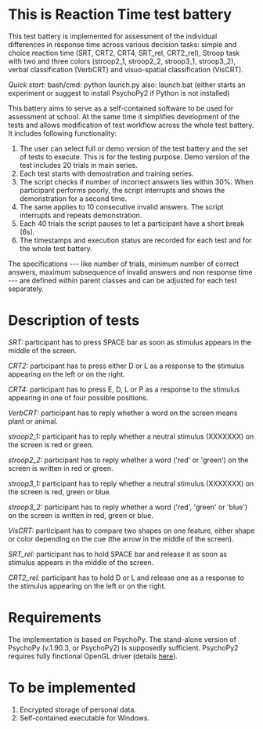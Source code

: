 This is Reaction Time test battery
==================================

This test battery is implemented for assessment of the individual differences in response time across various decision tasks: simple and choice reaction time (SRT, CRT2, CRT4, SRT_rel, CRT2_rel), Stroop task with two and three colors (stroop2_1, stroop2_2, stroop3_1, stroop3_2), verbal classification (VerbCRT) and visuo-spatial classification (VisCRT).

_Quick start:_ 
bash/cmd: python launch.py
also: launch.bat (either starts an experiment or suggest to install PsychoPy2 if Python is not installed)

This battery aims to serve as a self-contained software to be used for assessment at school. At the same time it simplifies development of the tests and allows modification of test workflow across the whole test battery. It includes following functionality:
1. The user can select full or demo version of the test battery and the set of tests to execute. This is for the testing purpose. Demo version of the test includes 20 trials in main series.
2. Each test starts with demostration and training series.
3. The script checks if number of incorrect answers lies within 30%. When participant performs poorly, the script interrupts and shows the demonstration for a second time.
4. The same applies to 10 consecutive invalid answers. The script interrupts and repeats demonstration.
5. Each 40 trials the script pauses to let a participant have a short break (6s).
6. The timestamps and execution status are recorded for each test and for the whole test battery.

The specifications --- like number of trials, minimum number of correct answers, maximum subsequence of invalid answers and non response time --- are defined within parent classes and can be adjusted for each test separately. 

Description of tests
====================
_SRT:_ participant has to press SPACE bar as soon as stimulus appears in the middle of the screen.

_CRT2:_ participant has to press either D or L as a response to the stimulus appearing on the left or on the right.

_CRT4:_ participant has to press E, D, L or P as a response to the stimulus appearing in one of four possible positions.

_VerbCRT:_ participant has to reply whether a word on the screen means plant or animal.

_stroop2_1:_ participant has to reply whether a neutral stimulus (XXXXXXX) on the screen is red or green.

_stroop2_2:_ participant has to reply whether a word ('red' or 'green') on the screen is written in red or green.

_stroop3_1:_ participant has to reply whether a neutral stimulus (XXXXXXX) on the screen is red, green or blue.

_stroop3_2:_ participant has to reply whether a word ('red', 'green' or 'blue') on the screen is written in red, green or blue.

_VisCRT:_ participant has to compare two shapes on one feature, either shape or color depending on the cue (the arrow in the middle of the screen).

_SRT_rel:_ participant has to hold SPACE bar and release it as soon as stimulus appears in the middle of the screen.

_CRT2_rel:_ participant has to hold D or L and release one as a response to the stimulus appearing on the left or on the right.

Requirements
============
The implementation is based on PsychoPy. The stand-alone version of PsychoPy (v.1.90.3, or PsychoPy2) is supposedly sufficient. PsychoPy2 requires fully finctional OpenGL driver (details [here][requirements]).

[requirements]: http://psychopy.org/installation.html

To be implemented
=================
1. Encrypted storage of personal data.
2. Self-contained executable for Windows.
